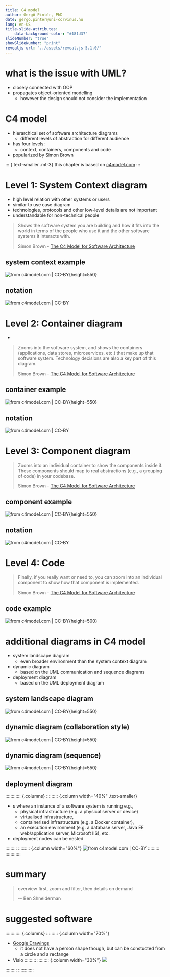 ```yaml
---
title: C4 model
author: Gergő Pintér, PhD
date: gergo.pinter@uni-corvinus.hu
lang: en-US
title-slide-attributes:
    data-background-color: "#181d37"
slideNumber: "true"
showSlideNumber: "print"
revealjs-url: "../assets/reveal.js-5.1.0/"
---
```


# what is the issue with UML?

- closely connected with OOP
- propagates object-oriented modelling
    - however the design should not consider the implementation

# C4 model

- hierarchical set of software architecture diagrams
    - different levels of abstraction for different audience
- has four levels:
    - context, containers, components and code
- popularized by Simon Brown
    
::: {.text-smaller .mt-3}
this chapter is based on [c4model.com](https://c4model.com/)
:::


# Level 1: System Context diagram

- high level relation with other systems or users
- similar to use case diagram
- technologies, protocols and other low-level details are not important
- understandable for non-technical people

> Shows the software system you are building and how it fits into the world in terms of the people who use it and the other software systems it interacts with.
>
>  Simon Brown - [The C4 Model for Software Architecture](https://www.infoq.com/articles/C4-architecture-model/)


## system context example

![from [c4model.com](https://c4model.com/) | CC-BY](figures/borrowed/c4/SystemContext.png){height=550}


## notation

![from [c4model.com](https://c4model.com/) | CC-BY](figures/borrowed/c4/SystemContext-key.png)


# Level 2: Container diagram

- 

> Zooms into the software system, and shows the containers (applications, data stores, microservices, etc.) that make up that software system. Technology decisions are also a key part of this diagram.
>
>  Simon Brown - [The C4 Model for Software Architecture](https://www.infoq.com/articles/C4-architecture-model/)

## container example

![from [c4model.com](https://c4model.com/) | CC-BY](figures/borrowed/c4/Containers.png){height=550}


## notation

![from [c4model.com](https://c4model.com/) | CC-BY](figures/borrowed/c4/Containers-key.png)


# Level 3: Component diagram

> Zooms into an individual container to show the components inside it. These components should map to real abstractions (e.g., a grouping of code) in your codebase.
>
>  Simon Brown - [The C4 Model for Software Architecture](https://www.infoq.com/articles/C4-architecture-model/)


## component example

![from [c4model.com](https://c4model.com/) | CC-BY](figures/borrowed/c4/Components.png){height=550}


## notation

![from [c4model.com](https://c4model.com/) | CC-BY](figures/borrowed/c4/Components-key.png)


# Level 4: Code

> Finally, if you really want or need to, you can zoom into an individual component to show how that component is implemented.
>
>  Simon Brown - [The C4 Model for Software Architecture](https://www.infoq.com/articles/C4-architecture-model/)


## code example

![from [c4model.com](https://c4model.com/) | CC-BY](figures/borrowed/c4/MainframeBankingSystemFacade.png){height=500}


# additional diagrams in C4 model

- system landscape diagram
    - even broader environment than the system context diagram
- dynamic diagram
    - based on the UML communication and sequence diagrams
- deployment diagram
    - based on the UML deployment diagram
<!--    - audience: technical people inside and outside of the software development team
        - software architects, developers, infrastructure architects, and operations/support staff-->


## system landscape diagram

![from [c4model.com](https://c4model.com/) | CC-BY](figures/borrowed/c4/SystemLandscape.png){height=550}


## dynamic diagram (collaboration style)

![from [c4model.com](https://c4model.com/) | CC-BY](figures/borrowed/c4/SignIn.png){height=550}


## dynamic diagram (sequence)

![from [c4model.com](https://c4model.com/) | CC-BY](figures/borrowed/c4/bigbankplc-SignIn-sequence.png){height=550}


## deployment diagram

:::::::::::: {.columns}
::::::::: {.column width="40%" .text-smaller}
- s where an instance of a software system is running e.g., 
    - physical infrastructure (e.g. a physical server or device)
    - virtualised infrastructure,
    - containerised infrastructure (e.g. a Docker container),
    - an execution environment (e.g. a database server, Java EE web/application server, Microsoft IIS), etc.
- deployment nodes can be nested

:::::::::
::::::::: {.column width="60%"}
![from [c4model.com](https://c4model.com/) | CC-BY](figures/borrowed/c4/LiveDeployment.png)
:::::::::
::::::::::::


# summary

> overview first, zoom and filter, then details on demand
>
> -- Ben Shneiderman


# suggested software

:::::::::::: {.columns}
::::::::: {.column width="70%"}
- [Google Drawings](https://docs.google.com/drawings)
    - it does not have a person shape though, but can be constucted from a circle and a rectange
- Visio 
:::::::::
::::::::: {.column width="30%"}
![](figures/c4_drawings_person_shape.png)

:::::::::
::::::::::::
